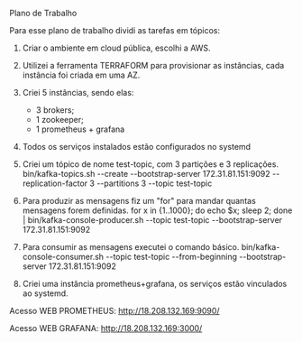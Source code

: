 Plano de Trabalho

Para esse plano de trabalho dividi as tarefas em tópicos:

1. Criar o ambiente em cloud pública, escolhi a AWS.

2. Utilizei a ferramenta TERRAFORM para provisionar as instâncias, cada instância foi criada em uma AZ.

3. Criei 5 instâncias, sendo elas:
    - 3 brokers;
    - 1 zookeeper;
    - 1 prometheus + grafana

4. Todos os serviços instalados estão configurados no systemd

5. Criei um tópico de nome test-topic, com 3 partições e 3 replicações.
bin/kafka-topics.sh --create --bootstrap-server 172.31.81.151:9092 --replication-factor 3 --partitions 3 --topic test-topic

6. Para produzir as mensagens fiz um "for" para mandar quantas mensagens forem definidas.
for x in {1..1000}; do echo $x; sleep 2; done | bin/kafka-console-producer.sh --topic test-topic --bootstrap-server 172.31.81.151:9092

7. Para consumir as mensagens executei o comando básico.
bin/kafka-console-consumer.sh --topic test-topic --from-beginning --bootstrap-server 172.31.81.151:9092

8. Criei uma instância prometheus+grafana, os serviços estão vinculados ao systemd.

Acesso WEB PROMETHEUS:
http://18.208.132.169:9090/

Acesso WEB GRAFANA:
http://18.208.132.169:3000/